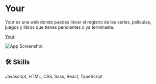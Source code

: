 # Your

Your es una web donde puedes llevar el registro de las series, peliculas, juegos y libros
que tienes pendientes o ya terminaste.

[Your](maxwolts.github.io/your/).

![App Screenshot](https://res.cloudinary.com/max-wolts/image/upload/v1663951480/projects/your-all_u4dibq.jpg)

## 🛠 Skills
Javascript, HTML, CSS, Sass, React, TypeScript
